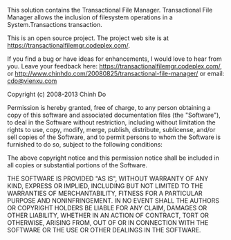 This solution contains the Transactional File Manager. Transactional File Manager
allows the inclusion of filesystem operations in a System.Transactions transaction.

This is an open source project. The project web site is at https://transactionalfilemgr.codeplex.com/.

If you find a bug or have ideas for enhancements, I would love to hear from you.
Leave your feedback here: https://transactionalfilemgr.codeplex.com/, or http://www.chinhdo.com/20080825/transactional-file-manager/ or
email: cdo@vienxu.com

Copyright (c) 2008-2013 Chinh Do

Permission is hereby granted, free of charge, to any person
obtaining a copy of this software and associated documentation
files (the "Software"), to deal in the Software without
restriction, including without limitation the rights to use,
copy, modify, merge, publish, distribute, sublicense, and/or sell
copies of the Software, and to permit persons to whom the
Software is furnished to do so, subject to the following
conditions:

The above copyright notice and this permission notice shall be
included in all copies or substantial portions of the Software.

THE SOFTWARE IS PROVIDED "AS IS", WITHOUT WARRANTY OF ANY KIND,
EXPRESS OR IMPLIED, INCLUDING BUT NOT LIMITED TO THE WARRANTIES
OF MERCHANTABILITY, FITNESS FOR A PARTICULAR PURPOSE AND
NONINFRINGEMENT. IN NO EVENT SHALL THE AUTHORS OR COPYRIGHT
HOLDERS BE LIABLE FOR ANY CLAIM, DAMAGES OR OTHER LIABILITY,
WHETHER IN AN ACTION OF CONTRACT, TORT OR OTHERWISE, ARISING
FROM, OUT OF OR IN CONNECTION WITH THE SOFTWARE OR THE USE OR
OTHER DEALINGS IN THE SOFTWARE.